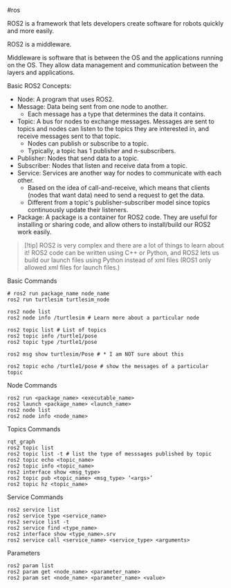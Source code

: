 #ros

ROS2 is a framework that lets developers create software for robots quickly and more easily.

ROS2 is a middleware.

Middleware is software that is between the OS and the applications running on the OS. They allow data management and communication between the layers and applications.

Basic ROS2 Concepts:
- Node: A program that uses ROS2.
- Message: Data being sent from one node to another.
	- Each message has a type that determines the data it contains.
- Topic: A bus for nodes to exchange messages. Messages are sent to topics and nodes can listen to the topics they are interested in, and receive messages sent to that topic.
	- Nodes can publish or subscribe to a topic.
	- Typically, a topic has 1 publisher and n-subscribers.
- Publisher: Nodes that send data to a topic.
- Subscriber: Nodes that listen and receive data from a topic.
- Service: Services are another way for nodes to communicate with each other.
	- Based on the idea of call-and-receive, which means that clients (nodes that want data) need to send a request to get the data.
	- Different from a topic's publisher-subscriber model since topics continuously update their listeners.
- Package: A package is a container for ROS2 code. They are useful for installing or sharing code, and allow others to install/build our ROS2 work easily.

> [!tip] ROS2 is very complex and there are a lot of things to learn about it!
> ROS2 code can be written using C++ or Python, and ROS2 lets us build our launch files using Python instead of xml files (ROS1 only allowed xml files for launch files.)

Basic Commands
```
# ros2 run package_name node_name
ros2 run turtlesim turtlesim_node
 
ros2 node list
ros2 node info /turtlesim # Learn more about a particular node
 
ros2 topic list # List of topics
ros2 topic info /turtle1/pose 
ros2 topic type /turtle1/pose 
 
ros2 msg show turtlesim/Pose # * I am NOT sure about this
 
ros2 topic echo /turtle1/pose # show the messages of a particular topic
```

Node Commands
```
ros2 run <package_name> <executable_name>
ros2 launch <package_name> <launch_name>
ros2 node list
ros2 node info <node_name>
```

Topics Commands
```
rqt_graph
ros2 topic list
ros2 topic list -t # list the type of messsages published by topic
ros2 topic echo <topic_name>
ros2 topic info <topic_name>
ros2 interface show <msg_type>
ros2 topic pub <topic_name> <msg_type> ‘<args>’
ros2 topic hz <topic_name>
```

Service Commands
```
ros2 service list
ros2 service type <service_name>
ros2 service list -t
ros2 service find <type_name>
ros2 interface show <type_name>.srv
ros2 service call <service_name> <service_type> <arguments>
```

Parameters
```
ros2 param list
ros2 param get <node_name> <parameter_name>
ros2 param set <node_name> <parameter_name> <value>
```
